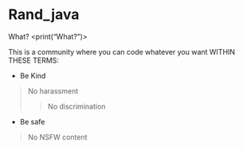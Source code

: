 # Rand_java
What? &lt;print(“What?”)>

This is a community where you can code whatever you want WITHIN THESE TERMS:

* Be Kind
> No harassment
>> No discrimination
* Be safe
> No NSFW content
